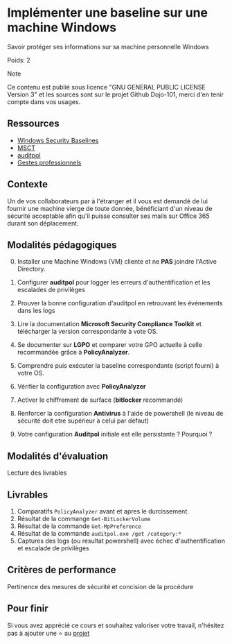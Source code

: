 # Implémenter une baseline sur une machine Windows

Savoir protéger ses informations sur sa machine personnelle Windows

Poids: 2

> [!NOTE]
> Ce contenu est publié sous licence "GNU GENERAL PUBLIC LICENSE Version 3" et les sources sont sur le projet Github Dojo-101, merci d'en tenir compte dans vos usages.

## Ressources

* [Windows Security Baselines](https://learn.microsoft.com/fr-fr/windows/security/operating-system-security/device-management/windows-security-configuration-framework/windows-security-baselines)
* [MSCT](https://learn.microsoft.com/fr-fr/windows/security/operating-system-security/device-management/windows-security-configuration-framework/security-compliance-toolkit-10)
* [auditpol](https://learn.microsoft.com/fr-fr/windows-server/administration/windows-commands/auditpol)
* [Gestes professionnels](https://github.com/Aif4thah/Dojo-101)

## Contexte

Un de vos collaborateurs par à l'étranger et il vous est demandé de lui fournir une machine vierge de toute donnée, 
bénéficiant d'un niveau de sécurité acceptable afin qu'il puisse consulter ses mails sur Office 365 durant son déplacement.

## Modalités pédagogiques

0. Installer une Machine Windows (VM) cliente et ne **PAS** joindre l'Active Directory.

1. Configurer **auditpol** pour logger les erreurs d'authentification et les escalades de privilèges

2. Prouver la bonne configuration d'auditpol en retrouvant les événements dans les logs

3. Lire la documentation **Microsoft Security Compliance Toolkit** et télécharger la version correspondante à vote OS.

4. Se documenter sur **LGPO** et comparer votre GPO actuelle à celle recommandée grâce à **PolicyAnalyzer**.

5. Comprendre puis exécuter la baseline correspondante (script fourni) à votre OS.

6. Vérifier la configuration avec **PolicyAnalyzer**

7. Activer le chiffrement de surface (**bitlocker** recommandé)

8. Renforcer la configuration **Antivirus** à l'aide de powershell (le niveau de sécurité doit etre supérieur à celui par défaut)

9. Votre configuration **Auditpol** initiale est elle persistante ? Pourquoi ?

## Modalités d'évaluation

Lecture des livrables

## Livrables

1. Comparatifs `PolicyAnalyzer` avant et apres le durcissement.
2. Résultat de la commange `Get-BitLockerVolume`
3. Résultat de la commande `Get-MpPreference`
4. Résultat de la commande `auditpol.exe /get /category:*`
5. Captures des logs (ou resultat powershell) avec échec d'authentification et escalade de privilèges

## Critères de performance

Pertinence des mesures de sécurité et concision de la procédure

## Pour finir

Si vous avez apprécié ce cours et souhaitez valoriser votre travail, n'hésitez pas à ajouter une ⭐ au [projet](https://github.com/Aif4thah/Dojo-101)
